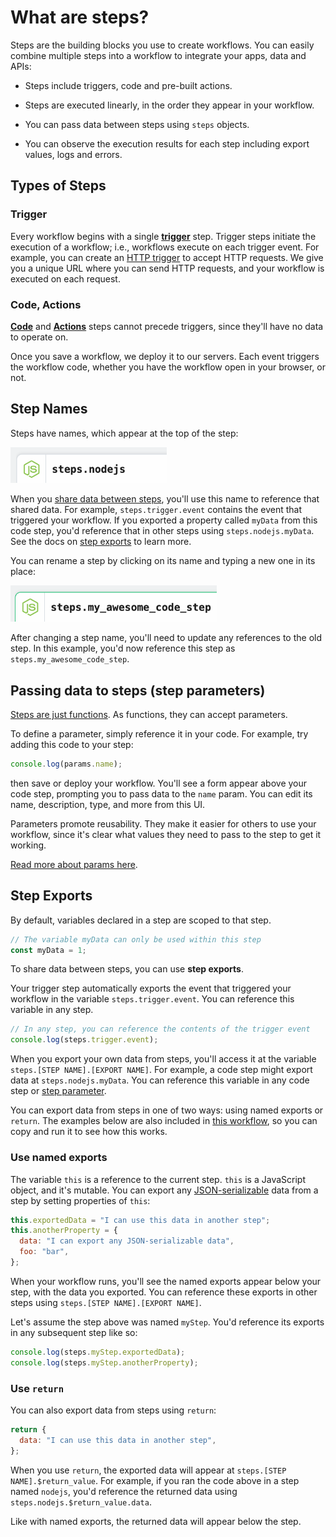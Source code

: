 # What are steps?

Steps are the building blocks you use to create workflows. You can easily combine multiple steps into a workflow to integrate your apps, data and APIs:

- Steps include triggers, code and pre-built actions.

- Steps are executed linearly, in the order they appear in your workflow.

- You can pass data between steps using `steps` objects.

- You can observe the execution results for each step including export values, logs and errors.

## Types of Steps

### Trigger

Every workflow begins with a single [**trigger**](/workflows/steps/triggers/) step. Trigger steps initiate the execution of a workflow; i.e., workflows execute on each trigger event. For example, you can create an [HTTP trigger](/workflows/steps/triggers/#http) to accept HTTP requests. We give you a unique URL where you can send HTTP requests, and your workflow is executed on each request.

### Code, Actions

[**Code**](/workflows/steps/code/) and [**Actions**](/workflows/steps/actions/) steps cannot precede triggers, since they'll have no data to operate on.

Once you save a workflow, we deploy it to our servers. Each event triggers the workflow code, whether you have the workflow open in your browser, or not.

## Step Names

Steps have names, which appear at the top of the step:

<div>
<img width="250" alt="Default step names" src="./images/step-name.png">
</div>

When you [share data between steps](#step-exports), you'll use this name to reference that shared data. For example, `steps.trigger.event` contains the event that triggered your workflow. If you exported a property called `myData` from this code step, you'd reference that in other steps using `steps.nodejs.myData`. See the docs on [step exports](#step-exports) to learn more.

You can rename a step by clicking on its name and typing a new one in its place:

<div>
<img width="330" alt="New step name" src="./images/new-step-name.png">
</div>

After changing a step name, you'll need to update any references to the old step. In this example, you'd now reference this step as `steps.my_awesome_code_step`.

## Passing data to steps (step parameters)

[Steps are just functions](/workflows/steps/code/#async-function-declaration). As functions, they can accept parameters.

To define a parameter, simply reference it in your code. For example, try adding this code to your step:

```javascript
console.log(params.name);
```

then save or deploy your workflow. You'll see a form appear above your code step, prompting you to pass data to the `name` param. You can edit its name, description, type, and more from this UI.

Parameters promote reusability. They make it easier for others to use your workflow, since it's clear what values they need to pass to the step to get it working.

[Read more about params here](params/).

## Step Exports

By default, variables declared in a step are scoped to that step.

```js
// The variable myData can only be used within this step
const myData = 1;
```

To share data between steps, you can use **step exports**.

Your trigger step automatically exports the event that triggered your workflow in the variable `steps.trigger.event`. You can reference this variable in any step.

```js
// In any step, you can reference the contents of the trigger event
console.log(steps.trigger.event);
```

When you export your own data from steps, you'll access it at the variable `steps.[STEP NAME].[EXPORT NAME]`. For example, a code step might export data at `steps.nodejs.myData`. You can reference this variable in any code step or [step parameter](#passing-data-to-steps-step-parameters).

You can export data from steps in one of two ways: using named exports or `return`. The examples below are also included in [this workflow](https://pipedream.com/@dylburger/step-exports-example-p_xMC86w/edit), so you can copy and run it to see how this works.

### Use named exports

The variable `this` is a reference to the current step. `this` is a JavaScript object, and it's mutable. You can export any [JSON-serializable](https://stackoverflow.com/a/3316779/10795955) data from a step by setting properties of `this`:

```js
this.exportedData = "I can use this data in another step";
this.anotherProperty = {
  data: "I can export any JSON-serializable data",
  foo: "bar",
};
```

When your workflow runs, you'll see the named exports appear below your step, with the data you exported. You can reference these exports in other steps using `steps.[STEP NAME].[EXPORT NAME]`.

Let's assume the step above was named `myStep`. You'd reference its exports in any subsequent step like so:

```js
console.log(steps.myStep.exportedData);
console.log(steps.myStep.anotherProperty);
```

### Use `return`

You can also export data from steps using `return`:

```js
return {
  data: "I can use this data in another step",
};
```

When you use `return`, the exported data will appear at `steps.[STEP NAME].$return_value`. For example, if you ran the code above in a step named `nodejs`, you'd reference the returned data using `steps.nodejs.$return_value.data`.

Like with named exports, the returned data will appear below the step.

<Footer />
